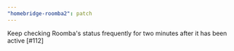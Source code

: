 ```yaml
---
"homebridge-roomba2": patch
---
```


Keep checking Roomba's status frequently for two minutes after it has been active [#112]
